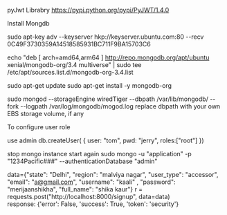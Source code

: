 pyJwt Librabry
https://pypi.python.org/pypi/PyJWT/1.4.0


Install Mongdb


sudo apt-key adv --keyserver hkp://keyserver.ubuntu.com:80 --recv
0C49F3730359A14518585931BC711F9BA15703C6

echo "deb [ arch=amd64,arm64 ] http://repo.mongodb.org/apt/ubuntu xenial/mongodb-org/3.4 multiverse" | sudo tee /etc/apt/sources.list.d/mongodb-org-3.4.list

sudo apt-get update
sudo apt-get install -y mongodb-org


sudo mongod --storageEngine wiredTiger --dbpath /var/lib/mongodb/ --fork --logpath /var/log/mongodb/mogod.log
replace dbpath with your own EBS storage volume, if any

To configure user role

use admin
db.createUser(
   {
       user: "tom", 
       pwd: "jerry", 
       roles:["root"]
   })


stop mongo instance 
start again 
sudo mongo -u "application" -p "1234Pacific###" --authenticationDatabase "admin"








 data={"state": "Delhi", "region": "malviya nagar", "user_type": "accessor",
"email": "a@gmail.com", "username": "kaali" , "password": "merijaanshikha",
"full_name": "shika kaur"}
r = requests.post("http://localhost:8000/signup", data=data)   
response: {'error': False, 'success': True, 'token': 'security'}



